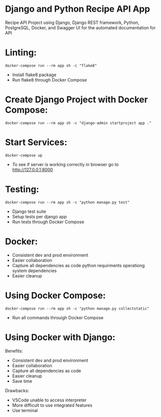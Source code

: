 # Django and Python Recipe API App
Recipe API Project using Django, Django REST framework, Python, PostgreSQL, Docker, and Swagger UI for the automated documentation for API


# Linting:

    docker-compose run --rm app sh -c "flake8"

  - Install flake8 package
  - Run flake8 through Docker Compose 

# Create Django Project with Docker Compose:

    docker-compose run --rm app sh -c "django-admin startproject app ."

# Start Services:

    docker-compose up

  - To see if server is working correctly in browser go to http://127.0.0.1:8000

# Testing:

    docker-compose run --rm app sh -c "python manage.py test"

  - Django test suite
  - Setup tests per django app
  - Run tests through Docker Compose







# Docker:
  - Consistent dev and prod environment
  - Easier collaboration
  - Capture all dependencies as code
    python requirments
    operationg system dependencies
  - Easier cleanup

# Using Docker Compose:

    docker-compose run --rm app sh -c "python manage.py collectstatic"

  - Run all commands throuigh Docker Compose

# Using Docker with Django:

  Benefits:
  - Consistent dev and prod environment
  - Easier collaboration
  - Capture all dependencies as code
  - Easier cleanup
  - Save time

  Drawbacks:
  - VSCode unable to access interpreter
  - More difficult to use integrated features
  - Use terminal